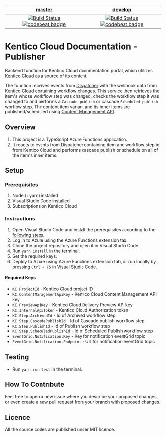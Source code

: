| [master](https://github.com/Kentico/kentico-cloud-docs-search/tree/master) | [develop](https://github.com/Kentico/kentico-cloud-docs-search/tree/develop) |
|:---:|:---:|
| [![Build Status](https://travis-ci.com/KenticoDocs/cloud-docs-publisher.svg?branch=master)](https://travis-ci.com/KenticoDocs/cloud-docs-publisher) [![codebeat badge](https://codebeat.co/badges/ad12c4ef-caec-4f17-900e-9641efa33ccb)](https://codebeat.co/projects/github-com-kenticodocs-cloud-docs-publisher-master) | [![Build Status](https://travis-ci.com/KenticoDocs/cloud-docs-dispatcher.svg?branch=develop)](https://travis-ci.com/KenticoDocs/cloud-docs-dispatcher) [![codebeat badge](https://codebeat.co/badges/ed1f8296-9732-4085-ae84-7a36b405b3cd)](https://codebeat.co/projects/github-com-kenticodocs-cloud-docs-publisher-develop) |

# Kentico Cloud Documentation - Publisher

Backend function for Kentico Cloud documentation portal, which utilizes [Kentico Cloud](https://app.kenticocloud.com/) as a source of its content.

The function receives events from [Dispatcher](https://github.com/KenticoDocs/cloud-docs-web/wiki/Dispatcher) with the webhook data from Kentico Cloud containing workflow changes. This service then retrieves the item's whose workflow step was changed, checks the workflow step it was changed to and performs a `Cascade publish` or cascade `Scheduled publish` worflow step. The content item variant and its inner items are published/scheduled using [Content Management API](https://developer.kenticocloud.com/v1/reference#content-management-api-v2).

## Overview

1. This project is a TypeScript Azure Functions application.
2. It reacts to events from Dispatcher containing item and workflow step id from Kentico Cloud and performs cascade publish or schedule on all of the item's inner items.

## Setup

### Prerequisites

1. Node (+yarn) installed
2. Visual Studio Code installed
3. Subscriptions on Kentico Cloud

### Instructions
1. Open Visual Studio Code and install the prerequisites according to the [following steps](https://code.visualstudio.com/tutorials/functions-extension/getting-started).
2. Log in to Azure using the Azure Functions extension tab.
3. Clone the project repository and open it in Visual Studio Code.
4. Run `yarn install` in the terminal.
5. Set the required keys.
6. Deploy to Azure using Azure Functions extension tab, or run locally by pressing `Ctrl + F5` in Visual Studio Code.

#### Required Keys
* `KC.ProjectId` - Kentico Cloud project ID
* `KC.ContentManagementApiKey` - Kentico Cloud Content Management API key
* `KC.PreviewApiKey` - Kentico Cloud Delivery Preview API key
* `KC.InternalApiToken` - Kentico Cloud Authorization token
* `KC.Step.ArchivedId` - Id of Archived workflow step
* `KC.Step.CascadePublishId` - Id of Cascade publish workflow step
* `KC.Step.PublishId` - Id of Publish workflow step
* `KC.Step.ScheduledPublishId` - Id of Scheduled Publish workflow step
* `EventGrid.Notification.Key` - Key for notification eventGrid topic
* `EventGrid.Notification.Endpoint` - Url for notification eventGrid topic

## Testing
* Run `yarn run test` in the terminal.

## How To Contribute
Feel free to open a new issue where you describe your proposed changes, or even create a new pull request from your branch with proposed changes.

## Licence
All the source codes are published under MIT licence.
